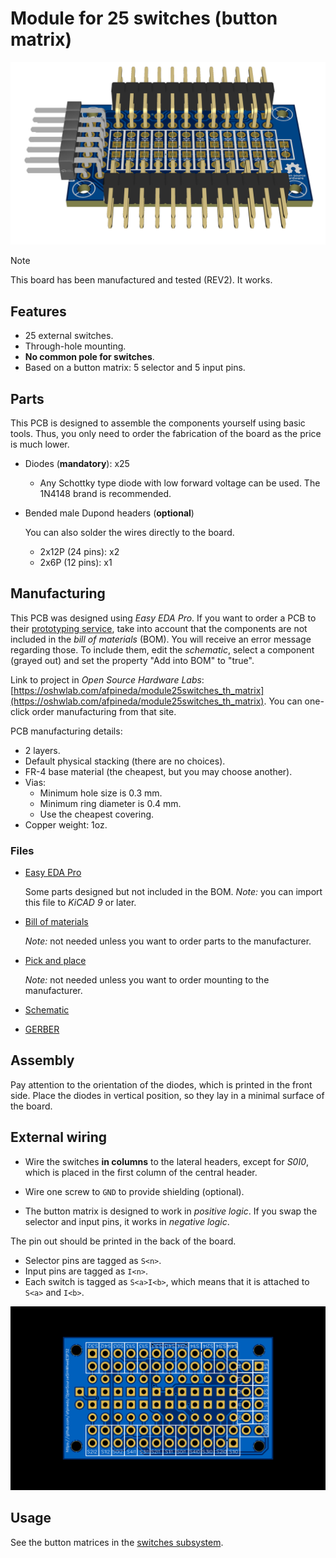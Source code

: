 # Module for 25 switches (button matrix)

![Module for 25 switches (through-hole)](./ModuleBtnMatrix25sw.png)

> [!NOTE]
> This board has been manufactured and tested (REV2).
> It works.

## Features

- 25 external switches.
- Through-hole mounting.
- **No common pole for switches**.
- Based on a button matrix: 5 selector and 5 input pins.

## Parts

This PCB is designed to assemble the components yourself using basic tools.
Thus, you only need to order the fabrication of the board as the price is much lower.

- Diodes (**mandatory**): x25

  - Any Schottky type diode with low forward voltage can be used.
    The 1N4148 brand is recommended.

- Bended male Dupond headers (**optional**)

  You can also solder the wires directly to the board.

  - 2x12P (24 pins): x2
  - 2x6P (12 pins): x1

## Manufacturing

This PCB was designed using *Easy EDA Pro*.
If you want to order a PCB to their
[prototyping service](https://jlcpcb.com/?href=easyeda-home),
take into account that the components are not included in the *bill of materials* (BOM).
You will receive an error message regarding those.
To include them, edit the *schematic*, select a component (grayed out) and
set the property "Add into BOM" to "true".

Link to project in *Open Source Hardware Labs*:
[https://oshwlab.com/afpineda/module25switches_th_matrix](https://oshwlab.com/afpineda/module25switches_th_matrix).
You can one-click order manufacturing from that site.

PCB manufacturing details:

- 2 layers.
- Default physical stacking (there are no choices).
- FR-4 base material (the cheapest, but you may choose another).
- Vias:
  - Minimum hole size is 0.3 mm.
  - Minimum ring diameter is 0.4 mm.
  - Use the cheapest covering.
- Copper weight: 1oz.

### Files

- [Easy EDA Pro](./ModuleBtnMatrix25sw.epro)

  Some parts designed but not included in the BOM.
  *Note:* you can import this file to *KiCAD 9* or later.

- [Bill of materials](./ModuleBtnMatrix25sw_BOM.csv)

  *Note:* not needed unless you want to order parts to the manufacturer.

- [Pick and place](./ModuleBtnMatrix25sw_PickAndPlace.csv)

  *Note:* not needed unless you want to order mounting to the manufacturer.

- [Schematic](./ModuleBtnMatrix25sw.pdf)
- [GERBER](./ModuleBtnMatrix25sw_GERBER.zip)

## Assembly

Pay attention to the orientation of the diodes,
which is printed in the front side.
Place the diodes in vertical position,
so they lay in a minimal surface of the board.

## External wiring

- Wire the switches **in columns** to the lateral headers,
  except for *S0I0*,
  which is placed in the first column of the central header.

- Wire one screw to `GND` to provide shielding (optional).

- The button matrix is designed to work in *positive logic*.
  If you swap the selector and input pins, it works in *negative logic*.

The pin out should be printed in the back of the board.

- Selector pins are tagged as `S<n>`.
- Input pins are tagged as `I<n>`.
- Each switch is tagged as `S<a>I<b>`,
  which means that it is attached to `S<a>` and `I<b>`.

![Pin out](./ModuleBtnMatrix25sw_pinout.png)

## Usage

See the button matrices in the [switches subsystem](../../hardware/subsystems/Switches/Switches_en.md).

